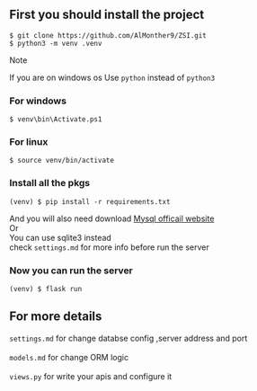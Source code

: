 ## First you should install the project


```
$ git clone https://github.com/AlMonther9/ZSI.git
$ python3 -m venv .venv
```

> [!NOTE]
> If you are on windows os Use `python` instead of `python3`

### For windows 
```
$ venv\bin\Activate.ps1
```
### For linux
```
$ source venv/bin/activate
```
### Install all the pkgs
```
(venv) $ pip install -r requirements.txt
```
And you will also need download [Mysql officail website](https://www.mysql.com/downloads/)<br>
Or<br>
You can use sqlite3 instead <br>check `settings.md` for more info before run the server 
### Now you can run the server 
```
(venv) $ flask run
``` 

## For more details 
`settings.md` for change databse config ,server address and port <br><br>
`models.md` for change ORM logic<br><br>
`views.py` for write your apis and configure it <br>
